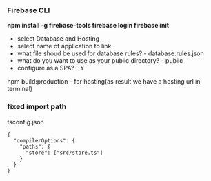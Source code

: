 ### Firebase CLI

**npm install -g firebase-tools
firebase login
firebase init**
- select Database and Hosting
- select name of application to link
- what file shoud be used for database rules? - database.rules.json
- what do you want to use as your public directory? - public
- configure as a SPA? - Y

npm build:production - for hosting(as result we have a hosting url in terminal)

### fixed import path

tsconfig.json

```
{
  "compilerOptions": {
    "paths": {
      "store": ["src/store.ts"]
    }
  }
}
```


